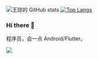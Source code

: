 
![王琼的 GitHub stats](https://github-readme-stats.vercel.app/api?username=wqandroid&show_icons=true&theme=radical)
[![Top Langs](https://github-readme-stats.vercel.app/api/top-langs/?username=wqandroid&show_icons=true&layout=compact&theme=radical)](https://github.com/anuraghazra/github-readme-stats)

### Hi there 👋

程序员，会一点 Android/Flutter。




<a href="https://github.com/wqandroid">
    <img src="https://komarev.com/ghpvc/?username=AlanCheen&color=brightgreen&style=flat&label=Profile Views：" />
</a> 


<!--
**wqanroid/wqandroid** is a ✨ _special_ ✨ repository because its `README.md` (this file) appears on your GitHub profile.

Here are some ideas to get you started:

- 🔭 I’m currently working on ...
- 🌱 I’m currently learning ...
- 🤔 I’m looking for help with ...
- 💬 Ask me about ...
- 📫 How to reach me: ...
- 😄 Pronouns: ...
- ⚡ Fun fact: ...
-->


